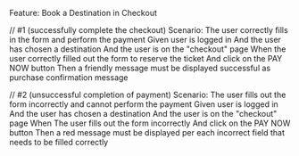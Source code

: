 Feature: Book a Destination in Checkout

// #1 (successfully complete the checkout)
Scenario: The user correctly fills in the form and perform the payment
Given user is logged in
And the user has chosen a destination
And the user is on the "checkout" page
When the user correctly filled out the form to reserve the ticket
And click on the PAY NOW button
Then a friendly message must be displayed successful as purchase confirmation message

// #2 (unsuccessful completion of payment)
Scenario: The user fills out the form incorrectly and cannot perform the payment
Given user is logged in
And the user has chosen a destination
And the user is on the "checkout" page
When The user fills out the form incorrectly
And click on the PAY NOW button
Then a red message must be displayed per each incorrect field that needs to be filled correctly